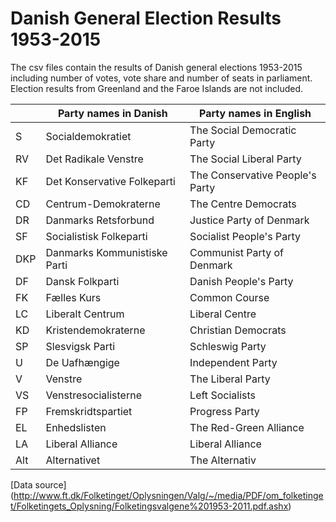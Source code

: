 # Danish General Election Results 1953-2015
The csv files contain the results of Danish general elections 1953-2015 including number of votes, vote share and number of seats in parliament. Election results from Greenland and the Faroe Islands are not included.

|| Party names in Danish | Party names in English |
| ----- | ---------- | --------------------------------- |
| S  | Socialdemokratiet | The Social Democratic Party |
| RV | Det Radikale Venstre | The Social Liberal Party |
| KF | Det Konservative Folkeparti | The Conservative People's Party |
| CD | Centrum-Demokraterne | The Centre Democrats |
| DR | Danmarks Retsforbund | Justice Party of Denmark |
| SF | Socialistisk Folkeparti | Socialist People's Party |
| DKP | Danmarks Kommunistiske Parti | Communist Party of Denmark |
| DF | Dansk Folkparti | Danish People's Party |
| FK | Fælles Kurs | Common Course |
| LC | Liberalt Centrum | Liberal Centre |
| KD | Kristendemokraterne | Christian Democrats |
| SP | Slesvigsk Parti | Schleswig Party |
| U | De Uafhængige | Independent Party |
| V | Venstre | The Liberal Party |
| VS | Venstresocialisterne | Left Socialists |
| FP | Fremskridtspartiet | Progress Party |
| EL | Enhedslisten | The Red-Green Alliance |
| LA | Liberal Alliance | Liberal Alliance |
| Alt | Alternativet | The Alternativ |

[Data source] (http://www.ft.dk/Folketinget/Oplysningen/Valg/~/media/PDF/om_folketinget/Folketingets_Oplysning/Folketingsvalgene%201953-2011.pdf.ashx)
